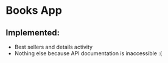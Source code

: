 # Books App

## Implemented:
* Best sellers and details activity
* Nothing else because API documentation is inaccessible :(
